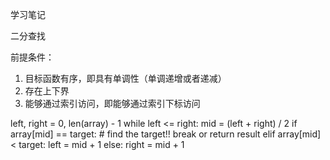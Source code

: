 ﻿学习笔记

二分查找

前提条件：
1. 目标函数有序，即具有单调性（单调递增或者递减）
2. 存在上下界
3. 能够通过索引访问，即能够通过索引下标访问

left, right = 0, len(array) - 1
while left <= right:
    mid = (left + right) / 2
    if array[mid] == target:
        # find the target!!
        break or return result
   elif array[mid] < target:
        left = mid + 1
    else:
        right = mid + 1
